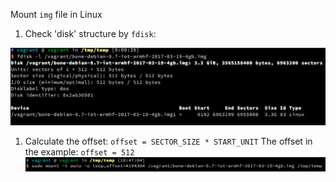 Mount `img` file in Linux

1. Check 'disk' structure by `fdisk`:

![](/assets/check_img.png)

1. Calculate the offset: `offset = SECTOR_SIZE * START_UNIT`
The offset in the example: `offset = 512`
![](/assets/mount_img.png)
